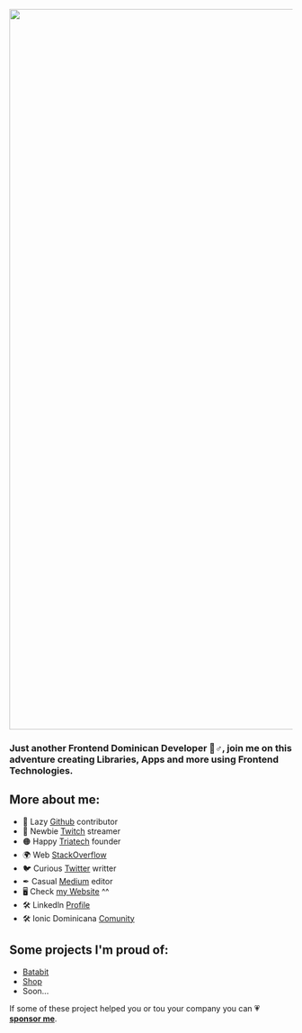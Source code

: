 <p align="center">
  <img src="https://i.imgur.com/lbwNTNl.jpg" width="1280" title="Hi I'm Pedro">
</p>

### Just another Frontend Dominican Developer 🤹♂️, join me on this adventure creating Libraries, Apps and more using Frontend Technologies.

## More about me:

- 🧭 Lazy [Github](https://github.com/pedromaironi) contributor
- 🔮 Newbie [Twitch](https://www.twitch.tv/pedromaironi) streamer
- 🟠 Happy [Triatech](https://triatechs.com) founder 
- 🌍 Web [StackOverflow](https://stackoverflow.com/users/15101417/pedro-m-toribio?tab=profile)
- 🐦 Curious [Twitter](https://twitter.com/pedromaironi) writter
- ✒  Casual [Medium](https://medium.com/@pedromarioni) editor
- 🖥 Check [my Website](https://www.pedromaironi.com) ^^
- 🛠 Linkedln [Profile](https://www.linkedin.com/in/pedro-maironi-toribio-a30514153/)
- 🛠 Ionic Dominicana [Comunity](https://github.com/ionic-dominicana)

## Some projects I'm proud of:

- [Batabit](https://pedromaironi.github.io/batata-bitcoin/)
- [Shop](https://pedromaironi.github.io/homepage-uiux)
- Soon...

If some of these project helped you or tou your company you can 💗 **[sponsor me](https://github.com/sponsors/pedromaironi)**.

